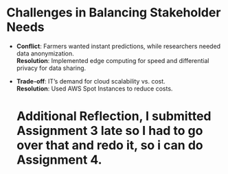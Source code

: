 
# Challenges in Balancing Stakeholder Needs  
- **Conflict**: Farmers wanted instant predictions, while researchers needed data anonymization.  
  **Resolution**: Implemented edge computing for speed and differential privacy for data sharing.  
- **Trade-off**: IT’s demand for cloud scalability vs. cost.  
  **Resolution**: Used AWS Spot Instances to reduce costs.

  # Additional Reflection, I submitted Assignment 3 late so I had to go over that and redo it, so i can do Assignment 4.
